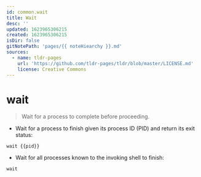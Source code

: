 ```yaml
---
id: common.wait
title: Wait
desc: ''
updated: 1623965306215
created: 1623965306215
isDir: false
gitNotePath: 'pages/{{ noteHiearchy }}.md'
sources:
  - name: tldr-pages
    url: 'https://github.com/tldr-pages/tldr/blob/master/LICENSE.md'
    license: Creative Commons
---
```

# wait

> Wait for a process to complete before proceeding.

- Wait for a process to finish given its process ID (PID) and return its exit status:

`wait {{pid}}`

- Wait for all processes known to the invoking shell to finish:

`wait`

